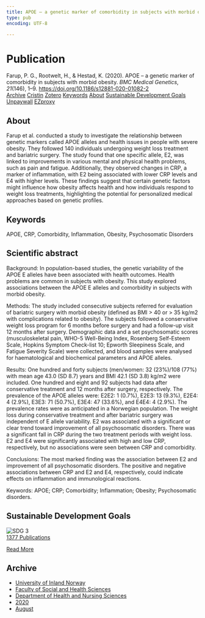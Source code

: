 ```yaml
---
title: APOE – a genetic marker of comorbidity in subjects with morbid obesity
type: pub
encoding: UTF-8

---
```

<h1>Publication</h1>
<article id="csl-bib-container-LIVRTS4N" class="csl-bib-container">
  <div class="csl-bib-body"> <div class="csl-entry">Farup, P. G., Rootwelt, H., &#38; Hestad, K. (2020). APOE – a genetic marker of comorbidity in subjects with morbid obesity. <i>BMC Medical Genetics</i>, <i>21</i>(146), 1–9. <a href="https://doi.org/10.1186/s12881-020-01082-2">https://doi.org/10.1186/s12881-020-01082-2</a></div> </div>
  <div class="csl-bib-buttons">
    <a href="#taxonomy-article-LIVRTS4N" alt="archive" class="csl-bib-button">Archive</a>
    <a href="https://app.cristin.no/results/show.jsf?id=1824333" alt="Cristin" class="csl-bib-button">Cristin</a>
    <a href="http://zotero.org/groups/5881554/items/LIVRTS4N" alt="Zotero" class="csl-bib-button">Zotero</a>
    <a href="#keywords-article-LIVRTS4N" alt="keywords" class="csl-bib-button">Keywords</a>
    <a href="#about-article-LIVRTS4N" alt="about_pub" class="csl-bib-button">About</a>
    <a href="#sdg-article-LIVRTS4N" alt="sdg" class="csl-bib-button">Sustainable Development Goals</a>
    <a href="https://bmcmedgenet.biomedcentral.com/track/pdf/10.1186/s12881-020-01082-2" alt="Unpaywall" class="csl-bib-button">Unpaywall</a>
    <a href="https://bmcmedgenet.biomedcentral.com/track/pdf/10.1186/s12881-020-01082-2" alt="EZproxy" class="csl-bib-button">EZproxy</a>
  </div>
  <div id="csl-bib-meta-container-LIVRTS4N"></div>
</article>
<div id="csl-bib-meta-LIVRTS4N" class="csl-bib-meta">
  <article id="about-article-LIVRTS4N" class="about_pub-article">
    <h1>About</h1>
    Farup et al. conducted a study to investigate the relationship between genetic markers called APOE alleles and health issues in people with severe obesity. They followed 140 individuals undergoing weight loss treatment and bariatric surgery. The study found that one specific allele, E2, was linked to improvements in various mental and physical health problems, such as pain and fatigue. Additionally, they observed changes in CRP, a marker of inflammation, with E2 being associated with lower CRP levels and E4 with higher levels. These findings suggest that certain genetic factors might influence how obesity affects health and how individuals respond to weight loss treatments, highlighting the potential for personalized medical approaches based on genetic profiles.
  </article>
  <article id="keywords-article-LIVRTS4N" class="keywords-article">
    <h1>Keywords</h1>
    APOE, CRP, Comorbidity, Inflammation, Obesity, Psychosomatic Disorders
  </article>
  <article id="abstract-article-LIVRTS4N" class="abstract-article">
    <h1>Scientific abstract</h1>
    Background: In population-based studies, the genetic variability of the APOE E alleles have been associated with health outcomes. Health problems are common in subjects with obesity. This study explored associations between the APOE E alleles and comorbidity in subjects with morbid obesity. 
 
Methods: The study included consecutive subjects referred for evaluation of bariatric surgery with morbid obesity (defined as BMI > 40 or > 35 kg/m2 with complications related to obesity). The subjects followed a conservative weight loss program for 6 months before surgery and had a follow-up visit 12 months after surgery. Demographic data and a set psychosomatic scores (musculoskeletal pain, WHO-5 Well-Being Index, Rosenberg Self-Esteem Scale, Hopkins Symptom Check-list 10; Epworth Sleepiness Scale, and Fatigue Severity Scale) were collected, and blood samples were analysed for haematological and biochemical parameters and APOE alleles. 
 
Results: One hundred and forty subjects (men/women: 32 (23%)/108 (77%) with mean age 43.0 (SD 8.7) years and BMI 42.1 (SD 3.8) kg/m2 were included. One hundred and eight and 92 subjects had data after conservative treatment and 12 months after surgery, respectively. The prevalence of the APOE alleles were: E2E2: 1 (0.7%), E2E3: 13 (9.3%), E2E4: 4 (2.9%), E3E3: 71 (50.7%), E3E4: 47 (33.6%), and E4E4: 4 (2.9%). The prevalence rates were as anticipated in a Norwegian population. The weight loss during conservative treatment and after bariatric surgery was independent of E allele variability. E2 was associated with a significant or clear trend toward improvement of all psychosomatic disorders. There was a significant fall in CRP during the two treatment periods with weight loss. E2 and E4 were significantly associated with high and low CRP, respectively, but no associations were seen between CRP and comorbidity. 
 
Conclusions: The most marked finding was the association between E2 and improvement of all psychosomatic disorders. The positive and negative associations between CRP and E2 and E4, respectively, could indicate effects on inflammation and immunological reactions. 
 
Keywords: APOE; CRP; Comorbidity; Inflammation; Obesity; Psychosomatic disorders.
  </article>
  <article id="sdg-article-LIVRTS4N" class="sdg-article">
    <h1>Sustainable Development Goals</h1>
    <div class="sdg-container"><div id="sdg3" class="sdg">
        <img src="{{< params subfolder >}}images/sdg/sdg03_en.png" class="image" alt="SDG 3">
        <div class="sdg-overlay">
          <a href="{{< params subfolder >}}en/archive/?sdg=3#archive" class="sdg-publication-count"><span>1377</span> Publications</a>
          <p><a href="https://sdgs.un.org/goals/goal3" class="sdg-read-more">Read More</a></p>
        </div>
      </div></div>
  </article>
  <article id="taxonomy-article-LIVRTS4N" class="taxonomy-article">
    <h1>Archive</h1>
    <ul>
      <li><a href="{{< params subfolder >}}en/archive/?key=3DCRN523">University of Inland Norway</a></li>
      <li><a href="{{< params subfolder >}}en/archive/?key=IDKFS3MX">Faculty of Social and Health Sciences</a></li>
      <li><a href="{{< params subfolder >}}en/archive/?key=GTV4ECMZ">Department of Health and Nursing Sciences</a></li>
      <li><a href="{{< params subfolder >}}en/archive/?key=LNJIKLR2">2020</a></li>
      <li><a href="{{< params subfolder >}}en/archive/?key=MCAHBVNW">August</a></li>
    </ul>
  </article>
</div>
